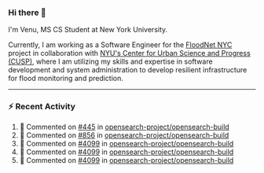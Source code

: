 ### Hi there 👋

I'm Venu, MS CS Student at New York University.

Currently, I am working as a Software Engineer for the [FloodNet NYC](https://www.floodnet.nyc/) project in collaboration with [NYU's Center for Urban Science and Progress (CUSP)](https://cusp.nyu.edu/), where I am utilizing my skills and expertise in software development and system administration to develop resilient infrastructure for flood monitoring and prediction.

---

### :zap: Recent Activity

<!--RECENT_ACTIVITY:start-->
1. 💬 Commented on [#445](https://github.com/opensearch-project/opensearch-build/issues/445#issuecomment-1745700944) in [opensearch-project/opensearch-build](https://github.com/opensearch-project/opensearch-build)
2. 💬 Commented on [#856](https://github.com/opensearch-project/opensearch-build/issues/856#issuecomment-1745674737) in [opensearch-project/opensearch-build](https://github.com/opensearch-project/opensearch-build)
3. 💬 Commented on [#4099](https://github.com/opensearch-project/opensearch-build/pull/4099#issuecomment-1745674160) in [opensearch-project/opensearch-build](https://github.com/opensearch-project/opensearch-build)
4. 💬 Commented on [#4099](https://github.com/opensearch-project/opensearch-build/pull/4099#issuecomment-1745673598) in [opensearch-project/opensearch-build](https://github.com/opensearch-project/opensearch-build)
5. 💬 Commented on [#4099](https://github.com/opensearch-project/opensearch-build/pull/4099#issuecomment-1745634285) in [opensearch-project/opensearch-build](https://github.com/opensearch-project/opensearch-build)
<!--RECENT_ACTIVITY:end-->

<!--
**vchrombie/vchrombie** is a ✨ _special_ ✨ repository because its `README.md` (this file) appears on your GitHub profile.

Here are some ideas to get you started:

- 🔭 I’m currently working on ...
- 🌱 I’m currently learning ...
- 👯 I’m looking to collaborate on ...
- 🤔 I’m looking for help with ...
- 💬 Ask me about ...
- 📫 How to reach me: ...
- 😄 Pronouns: ...
- ⚡ Fun fact: ...
-->
